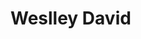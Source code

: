 <h1>Weslley David</h1>
<!-- 
- 👋 Hi, I’m Weslley David
- 👀 I’m interested in web dev and game dev
- 🌱 I’m currently learning ADS - IFPI(Central Campus) 
- 💞️ I’m looking to collaborate on Dev media
- 📫 How to reach me https://www.linkedin.com/in/weslley-david-2bb5b2183

<!---
wedexe/wedexe is a ✨ special ✨ repository because its `README.md` (this file) appears on your GitHub profile.
You can click the Preview link to take a look at your changes.
--->
